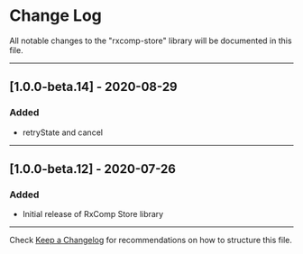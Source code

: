 # Change Log
All notable changes to the "rxcomp-store" library will be documented in this file.

---

## [1.0.0-beta.14] - 2020-08-29
### Added
- retryState and cancel

---

## [1.0.0-beta.12] - 2020-07-26
### Added
- Initial release of RxComp Store library

---

Check [Keep a Changelog](http://keepachangelog.com/) for recommendations on how to structure this file.
